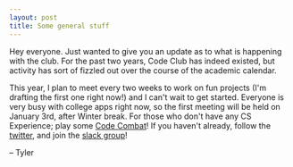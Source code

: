 ```yaml
---
layout: post
title: Some general stuff
---
```

Hey everyone. Just wanted to give you an update as to what is happening with the club.
For the past two years, Code Club has indeed existed, but activity has sort of fizzled out over the course of the academic calendar.

This year, I plan to meet every two weeks to work on fun projects (I'm drafting the first one right now!) and I can't wait to get started.
Everyone is very busy with college apps right now, so the first meeting will be held on January 3rd, after Winter break. 
For those who don't have any CS Experience; play some [Code Combat](https://codecombat.com/)!
If you haven't already, follow the [twitter](https://twitter.com/sphscodeclub), and join the [slack group](https://join.slack.com/t/sphscodeclub/shared_invite/enQtMjgzMDE1Mzc3MjY4LTY5ODdmZDJhODdhNzEzNTg1ODk2NDQ4YTNmMzY4YzhhNWExMjk1NjUxY2RkNGM1MWMwZDllZWQ3NjRjNGJlNWI)!

&ndash; Tyler
